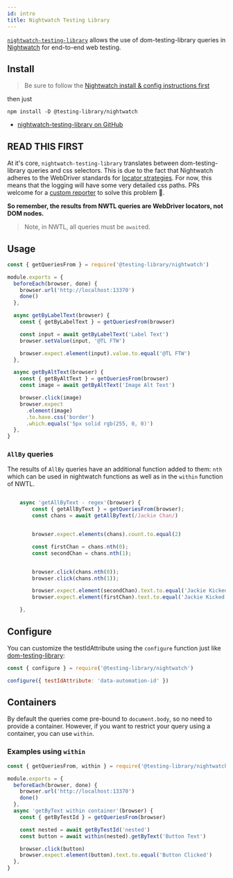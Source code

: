 ```yaml
---
id: intro
title: Nightwatch Testing Library
---
```



[`nightwatch-testing-library`][gh] allows the use of dom-testing-library queries
in [Nightwatch](https://nightwatchjs.org) for end-to-end web testing.


## Install

> Be sure to follow the
> [Nightwatch install & config instructions first](https://nightwatchjs.org/gettingstarted/installation/)

then just

```
npm install -D @testing-library/nightwatch
```

- [nightwatch-testing-library on GitHub][gh]

## READ THIS FIRST

At it's core, `nightwatch-testing-library` translates between
dom-testing-library queries and css selectors. This is due to the fact that
Nightwatch adheres to the WebDriver standards for
[locator strategies](https://www.w3.org/TR/webdriver/#locator-strategies). For
now, this means that the logging will have some very detailed css paths. PRs
welcome for a
[custom reporter](https://nightwatchjs.org/guide/extending-nightwatch/#custom-reporter)
to solve this problem 🤗.

**So remember, the results from NWTL queries are WebDriver locators, not DOM
nodes.**

> Note, in NWTL, all queries must be `await`ed.

## Usage

```javascript
const { getQueriesFrom } = require('@testing-library/nightwatch')

module.exports = {
  beforeEach(browser, done) {
    browser.url('http://localhost:13370')
    done()
  },

  async getByLabelText(browser) {
    const { getByLabelText } = getQueriesFrom(browser)

    const input = await getByLabelText('Label Text')
    browser.setValue(input, '@TL FTW')

    browser.expect.element(input).value.to.equal('@TL FTW')
  },

  async getByAltText(browser) {
    const { getByAltText } = getQueriesFrom(browser)
    const image = await getByAltText('Image Alt Text')

    browser.click(image)
    browser.expect
      .element(image)
      .to.have.css('border')
      .which.equals('5px solid rgb(255, 0, 0)')
  },
}
```

### `AllBy` queries

The results of `AllBy` queries have an additional function added to them: `nth`
which can be used in nightwatch functions as well as in the `within` function of
NWTL.

```javascript

    async 'getAllByText - regex'(browser) {
        const { getAllByText } = getQueriesFrom(browser);
        const chans = await getAllByText(/Jackie Chan/)


        browser.expect.elements(chans).count.to.equal(2)

        const firstChan = chans.nth(0);
        const secondChan = chans.nth(1);


        browser.click(chans.nth(0));
        browser.click(chans.nth(1));

        browser.expect.element(secondChan).text.to.equal('Jackie Kicked');
        browser.expect.element(firstChan).text.to.equal('Jackie Kicked');

    },

```

## Configure

You can customize the testIdAttribute using the `configure` function just like
[dom-testing-library][config]:

```javascript
const { configure } = require('@testing-library/nightwatch')

configure({ testIdAttribute: 'data-automation-id' })
```

## Containers

By default the queries come pre-bound to `document.body`, so no need to provide
a container. However, if you want to restrict your query using a container, you
can use `within`.

### Examples using `within`

```javascript
const { getQueriesFrom, within } = require('@testing-library/nightwatch')

module.exports = {
  beforeEach(browser, done) {
    browser.url('http://localhost:13370')
    done()
  },
  async 'getByText within container'(browser) {
    const { getByTestId } = getQueriesFrom(browser)

    const nested = await getByTestId('nested')
    const button = await within(nested).getByText('Button Text')

    browser.click(button)
    browser.expect.element(button).text.to.equal('Button Clicked')
  },
}
```

[config]: https://testing-library.com/docs/dom-testing-library/api-configuration
[gh]: https://github.com/testing-library/nightwatch-testing-library
